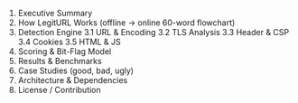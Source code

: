 
1. Executive Summary
2. How LegitURL Works  (offline → online 60-word flowchart)
3. Detection Engine
   3.1 URL & Encoding
   3.2 TLS Analysis
   3.3 Header & CSP
   3.4 Cookies
   3.5 HTML & JS
4. Scoring & Bit-Flag Model
5. Results & Benchmarks
6. Case Studies (good, bad, ugly)
7. Architecture & Dependencies
8. License / Contribution

